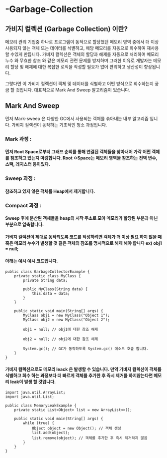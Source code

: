 # -Garbage-Collection
## 가비지 컬렉션 (Garbage Collection) 이란?
메모리 관리 기업중 하나로 프로그램이 동적으로 할당했던 메모리 영역 중에서 더 이상 사용되지 않는 객체  또는 데이터를 식별하고, 해당 메모리를 자동으로 회수하여 재사용 할 수있게 만듭니다.
가비지 컬렉션은 객체의 할당과 해제를 자동으로 처리하여 메모리 누수 와 무효한 참조 와 같은 메모리 관련 문제를 방지하며 그러한 이유로 개발자는 메모리 할당 및 해제에 대한 복잡한 로직을 작성할 필요가 없어 편리하고 생산성이 향상됩니다.

그렇다면 이 가비지 컬렉션이 객체 및 데이터를 식별하고 어떤 방식으로 회수하는지 궁금 할 것입니다. 대표적으로 Mark And Sweep 알고리즘이 있습니다.
## Mark And Sweep
먼저 Mark-sweep 은 다양한 GC에서 사용되는 객체를 솎아내는 내부 알고리즘 입니다. 가비지 컬렉션이 동작하는 기초적인 청소 과정입니다.
### Mark 과정 : 
#### 먼저 Root Space로부터 그래프 순회를 통해 연결된 객체들을 찾아내어 가각 어떤 객체를 참조하고 있는지 마킹합니다. Root ㅇSpace는 메모리 영역을 참조하는 전역 변수, 스택, 레지스터 등이있다.
### Sweep 과정 : 
#### 참조하고 있지 않은 객체를 Heap에서 제거합니다.
### Compact 과정 : 
#### Sweep 후에 분산된 객체들을 heap의 시작 주소로 모아 메모리가 할당된 부분과 아닌 부분으로 압축합니다.

#### 가비지 컬렉션이 제대로 동작되도록 코드를 작성하려면 객체가 더 이상 필요 하지 않을 때 혹은 메모리 누수가 발생할 것 같은 객체의 잠조를 명시적으로 해제 해야 합니다 ex) obj1 = null;
#### 아래는 예시 예시 코드입니다.
```
public class GarbageCollectorExample {
    private static class MyClass {
        private String data;

        public MyClass(String data) {
            this.data = data;
        }
    }

    public static void main(String[] args) {
        MyClass obj1 = new MyClass("Object 1");
        MyClass obj2 = new MyClass("Object 2");

        obj1 = null; // obj1에 대한 참조 해제

        obj2 = null; // obj2에 대한 참조 해제
        
        System.gc(); // GC가 동작하도록 System.gc() 메소드 호출 합니다.
    }
}
```
#### 가비지 컬렉션으로도 메모리 leack 은 발생할 수 있습니다. 만약 가비지 컬렉션이 객체를 식별하고 회수 하는 과정보다 더 빠르게 객체를 추가한 후 즉시 제거를 하지않는다면 메모리 leak이 발생 할 것입니다.
```
import java.util.ArrayList;
import java.util.List;

public class MemoryLeakExample {
    private static List<Object> list = new ArrayList<>();

    public static void main(String[] args) {
        while (true) {
            Object object = new Object(); // 객체 생성
            list.add(object);
            list.remove(object); // 객체를 추가한 후 즉시 제거하지 않음
        }
    }
}

```










